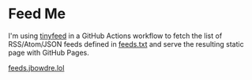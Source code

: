 # Feed Me

I'm using [tinyfeed](https://github.com/TheBigRoomXXL/tinyfeed) in a GitHub Actions workflow to fetch the list of RSS/Atom/JSON feeds defined in [feeds.txt](feeds.txt) and serve the resulting static page with GitHub Pages.

[feeds.jbowdre.lol](https://feeds.jbowdre.lol)


